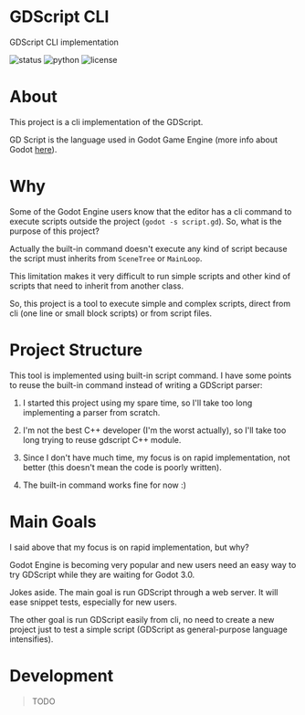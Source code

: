 # GDScript CLI

GDScript CLI implementation

![status](https://img.shields.io/badge/status-200%25_unstable-red.svg?style=flat-square)
![python](https://img.shields.io/badge/python-3.4%2B-blue.svg?style=flat-square)
![license](https://img.shields.io/github/license/williamd1k0/gdscript-cli.svg?style=flat-square)

# About

This project is a cli implementation of the GDScript.

GD Script is the language used in Godot Game Engine (more info about Godot [here](https://godotengine.org/)).

# Why

Some of the Godot Engine users know that the editor has a cli command to execute scripts outside the project (`godot -s script.gd`). So, what is the purpose of this project?

Actually the built-in command doesn't execute any kind of script because the script must inherits from `SceneTree` or `MainLoop`.

This limitation makes it very difficult to run simple scripts and other kind of scripts that need to inherit from another class.

So, this project is a tool to execute simple and complex scripts, direct from cli (one line or small block scripts) or from script files.

# Project Structure

This tool is implemented using built-in script command. I have some points to reuse the built-in command instead of writing a GDScript parser:

1. I started this project using my spare time, so I'll take too long implementing a parser from scratch.

2. I'm not the best C++ developer (I'm the worst actually), so I'll take too long trying to reuse gdscript C++ module.

3. Since I don't have much time, my focus is on rapid implementation, not better (this doesn't mean the code is poorly written).

4. The built-in command works fine for now :)

# Main Goals

I said above that my focus is on rapid implementation, but why?

Godot Engine is becoming very popular and new users need an easy way to try GDScript while they are waiting for Godot 3.0.

Jokes aside. The main goal is run GDScript through a web server. It will ease snippet tests, especially for new users.

The other goal is run GDScript easily from cli, no need to create a new project just to test a simple script (GDScript as general-purpose language intensifies).

# Development

>TODO
